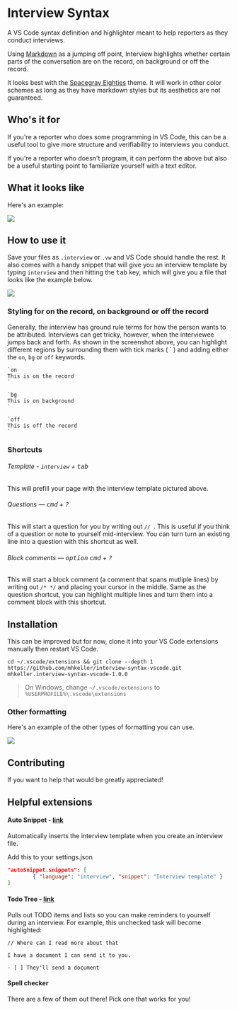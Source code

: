 Interview Syntax
===

A VS Code syntax definition and highlighter meant to help reporters as they conduct interviews.

Using [Markdown](http://dillinger.io/) as a jumping off point, Interview highlights whether certain parts of the conversation are on the record, on background or off the record.

It looks best with the [Spacegray Eighties](http://github.com/mhkeller/outer-spacegray-vscode) theme. It will work in other color schemes as long as they have markdown styles but its aesthetics are not guaranteed.

## Who's it for

If you're a reporter who does some programming in VS Code, this can be a useful tool to give more structure and verifiability to interviews you conduct.

If you're a reporter who doesn't program, it can perform the above but also be a useful starting point to familiarize yourself with a text editor.

## What it looks like

Here's an example:

![](https://raw.githubusercontent.com/mhkeller/interview-syntax-vscode/master/assets/example-interview.png)

## How to use it

Save your files as `.interview` or `.vw` and VS Code should handle the rest. It also comes with a handy snippet that will give you an interview template by typing `interview` and then hitting the <kbd>tab</kbd> key, which will give you a file that looks like the example below.

![](https://raw.githubusercontent.com/mhkeller/interview-syntax-vscode/master/assets/start-interview.gif)

### Styling for on the record, on background or off the record

Generally, the interview has ground rule terms for how the person wants to be attributed. Interviews can get tricky, however, when the interviewee jumps back and forth. As shown in the screenshot above, you can highlight different regions by surrounding them with tick marks ( \` ) and adding either the `on`, `bg` or `off` keywords.

```
`on
This is on the record
`

`bg
This is on background
`

`off
This is off the record
`
```

### Shortcuts

###### Template - `interview` + <kbd>tab</kbd>

This will prefill your page with the interview template pictured above.

###### Questions — <kbd>cmd</kbd> + <kbd>?</kbd>

This will start a question for you by writing out `// `. This is useful if you think of a question or note to yourself mid-interview. You can turn turn an existing line into a question with this shortcut as well.

###### Block comments — <kbd>option</kbd> <kbd>cmd</kbd> + <kbd>?</kbd>

This will start a block comment (a comment that spans mutliple lines) by writing out `/* */` and placing your cursor in the middle. Same as the question shortcut, you can highlight multiple lines and turn them into a comment block with this shortcut.

## Installation

This can be improved but for now, clone it into your VS Code extensions manually then restart VS Code.

```
cd ~/.vscode/extensions && git clone --depth 1 https://github.com/mhkeller/interview-syntax-vscode.git mhkeller.interview-syntax-vscode-1.0.0
```

> On Windows, change `~/.vscode/extensions` to `%USERPROFILE%\.vscode\extensions`

### Other formatting

Here's an example of the other types of formatting you can use.

![](https://raw.githubusercontent.com/mhkeller/interview-syntax-vscode/master/assets/all-formatting.png)

## Contributing

If you want to help that would be greatly appreciated! 

## Helpful extensions

#### Auto Snippet - [link](https://marketplace.visualstudio.com/items?itemName=Gruntfuggly.auto-snippet)

Automatically inserts the interview template when you create an interview file.

Add this to your settings.json

```json
"autoSnippet.snippets": [
		{ "language": "interview", "snippet": "Interview template" }
]
```

#### Todo Tree - [link](https://marketplace.visualstudio.com/items?itemName=Gruntfuggly.todo-tree)

Pulls out TODO items and lists so you can make reminders to yourself during an interview. For example, this unchecked task will become highlighted:

```
// Where can I read more about that

I have a document I can send it to you.

- [ ] They'll send a document
```

#### Spell checker

There are a few of them out there! Pick one that works for you!
